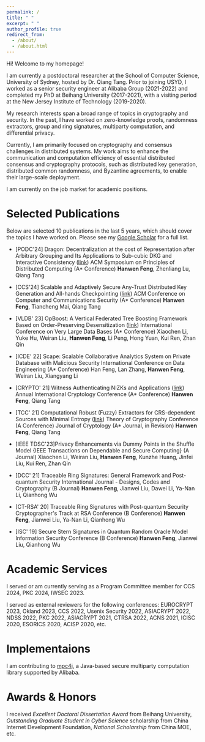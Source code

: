 ```yaml
---
permalink: /
title: " "
excerpt: " "
author_profile: true
redirect_from: 
  - /about/
  - /about.html
---
```



Hi! Welcome to my homepage!

I am currently a postdoctoral researcher at the School of Computer Science, University of Sydney, hosted by Dr. Qiang Tang. Prior to joining USYD, I worked as a senior security engineer at Alibaba Group (2021-2022) and completed my PhD at Beihang University (2017-2021), with a visiting period at the New Jersey Institute of Technology (2019-2020).

My research interests span a broad range of topics in cryptography and security. In the past, I have worked on zero-knowledge proofs, randomness extractors, group and ring signatures, multiparty computation, and differential privacy.

Currently, I am primarily focused on cryptography and consensus challenges in distributed systems. My work aims to enhance the communication and computation efficiency of essential distributed consensus and cryptography protocols, such as distributed key generation, distributed common randomness, and Byzantine agreements, to enable their large-scale deployment.

I am currently on the job market for academic positions.


Selected Publications
======
Below are selected 10 publications in the last 5 years, which should cover the topics I have worked on. Please see my [Google Scholar](https://scholar.google.com.au/citations?user=y9bHwWsAAAAJ&hl=en) for a full list.

- [PODC'24] Dragon: Decentralization at the cost of Representation after Arbitrary Grouping and Its Applications to Sub-cubic DKG and Interactive Consistency ([link](https://eprint.iacr.org/2024/168.pdf))
ACM Symposium on Principles of Distributed Computing (A* Conference)
**Hanwen Feng**, Zhenliang Lu, Qiang Tang

- [CCS'24] Scalable and Adaptively Secure Any-Trust Distributed Key Generation and All-hands Checkpointing ([link](https://eprint.iacr.org/2023/1773.pdf))
ACM Conference on Computer and Communications Security (A* Conference)
**Hanwen Feng**, Tiancheng Mai, Qiang Tang

- [VLDB' 23] OpBoost: A Vertical Federated Tree Boosting Framework Based on Order-Preserving Desensitization ([link](https://arxiv.org/pdf/2210.01318))
International Conference on Very Large Data Bases (A* Conference)
Xiaochen Li, Yuke Hu, Weiran Liu, **Hanwen Feng**, Li Peng, Hong Yuan, Kui Ren, Zhan Qin

- [ICDE' 22] Scape: Scalable Collaborative Analytics System on Private Database with Malicious Security 
International Conference on Data Engineering (A* Conference)
Han Feng, Lan Zhang, **Hanwen Feng**, Weiran Liu, Xiangyang Li

 
 - [CRYPTO' 21] Witness Authenticating NIZKs and Applications ([link](https://eprint.iacr.org/2023/1276.pdf))
Annual International Cryptology Conference (A* Conference)
**Hanwen Feng**, Qiang Tang

 
 - [TCC' 21] Computational Robust (Fuzzy) Extractors for CRS-dependent Sources with Minimal Entropy ([link](https://eprint.iacr.org/2021/1228.pdf))
Theory of Cryptography Conference (A Conference)
Journal of Cryptology (A* Journal, in Revision)
**Hanwen Feng**, Qiang Tang

 
 - [IEEE TDSC'23]Privacy Enhancements via Dummy Points in the Shuffle Model
{IEEE Transactions on Dependable and Secure Computing} (A Journal)
Xiaochen Li, Weiran Liu, **Hanwen Feng**, Kunzhe Huang, Jinfei Liu, Kui Ren, Zhan Qin
 
 
 - [DCC' 21] Traceable Ring Signatures: General Framework and Post-quantum Security
International Journal  - Designs, Codes and Cryptography (B Journal)
**Hanwen Feng**, Jianwei Liu, Dawei Li, Ya-Nan Li, Qianhong Wu

 
 - [CT-RSA' 20] Traceable Ring Signatures with Post-quantum Security
 Cryptographer's Track at RSA Conference (B Conference)
 **Hanwen Feng**, Jianwei Liu, Ya-Nan Li, Qianhong Wu

 - [ISC' 19] Secure Stern Signatures in Quantum Random Oracle Model
Information Security Conference (B Conference)
**Hanwen Feng**, Jianwei Liu, Qianhong Wu


Academic Services
======
I served or am currently serving as a Program Committee member for CCS 2024, PKC 2024, IWSEC 2023. 

I served as external reviewers for the following conferences: EUROCRYPT 2023, Okland 2023, CCS 2022, Usenix Security 2022, ASIACRYPT 2022, NDSS 2022, PKC 2022, ASIACRYPT 2021, CTRSA 2022, ACNS 2021, ICISC 2020, ESORICS 2020, ACISP 2020, etc.


Implementaions
======
I am contributing to [mpc4j](https://github.com/alibaba-edu/mpc4j), a Java-based secure multiparty computation library supported by Alibaba.

Awards & Honors
======
I received *Excellent Doctoral Dissertation Award* from Beihang University, *Outstanding Graduate Student in Cyber Science* scholarship from China Internet Development Foundation, *National Scholarship* from China MOE, etc.

